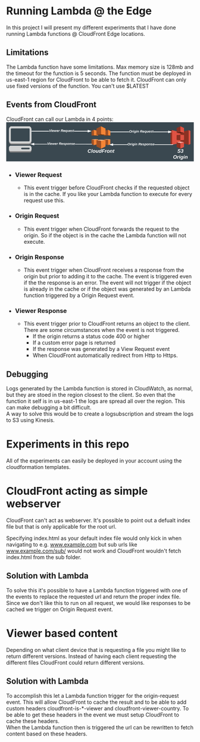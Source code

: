 # Running Lambda @ the Edge
In this project I will present my different experiments that I have done running Lambda functions @ CloudFront Edge locations.  

## Limitations
The Lambda function have some limitations. Max memory size is 128mb and the timeout for the function is 5 seconds. The function must be deployed in us-east-1 region for CloudFront to be able to fetch it. CloudFront can only use fixed versions of the function. You can't use $LATEST

 ## Events from CloudFront
 CloudFront can call our Lambda in 4 points:
 ![Image of cloudfront events](images/cloudfront_events.png)
   
- ### Viewer Request
  - This event trigger before CloudFront checks if the requested object is in the cache. If you like your Lambda function to execute for every request use this.

- ### Origin Request
  - This event trigger when CloudFront forwards the request to the origin. So if the object is in the cache the Lambda function will not execute.

- ### Origin Response
  - This event trigger when CloudFront receives a response from the origin but prior to adding it to the cache. The event is triggered even if the the response is an error. The event will not trigger if the object is already in the cache or if the object was generated by an Lambda function triggered by a Origin Request event.

- ### Viewer Response
  - This event trigger prior to CloudFront returns an object to the client. There are some circumstances when the event is not triggered.
    - If the origin returns a status code 400 or higher
    - If a custom error page is returned
    - If the response was generated by a View Request event
    - When CloudFront automatically redirect from Http to Https.

## Debugging
Logs generated by the Lambda function is stored in CloudWatch, as normal, but they are stoed in the region closest to the client. So even that the function it self is in us-east-1 the logs are spread all over the region. This can make debugging a bit difficult.  
A way to solve this would be to create a logsubscription and stream the logs to S3 using Kinesis.



# Experiments in this repo
All of the experiments can easily be deployed in your account using the cloudformation templates.

# CloudFront acting as simple webserver

CloudFront can't act as webserver. It's possible to point out a defualt index file but that is only applicable for the root url.  
  
Specifying index.html as your default index file would only kick in when navigating to e.g. www.example.com but sub urls like www.example.com/sub/ would not work and CloudFront wouldn't fetch index.html from the sub folder.  
  
## Solution with Lambda
To solve this it's possible to have a Lambda function triggered with one of the events to replace the requested url and return the proper index file. Since we don't like this to run on all request, we would like responses to be cached we trigger on Origin Request event.

# Viewer based content

Depending on what client device that is requesting a file you might like to return different versions. Instead of having each client requesting the different files CloudFront could return different versions.

## Solution with Lambda
To accomplish this let a Lambda function trigger for the origin-request event. This will allow CloudFront to cache the result and to be able to add custom headers cloudfront-is-*-viewer and cloudfront-viewer-country. To be able to get these headers in the event we must setup CloudFront to cache these headers.  
When the Lambda function then is triggered the url can be rewritten to fetch content based on these headers.